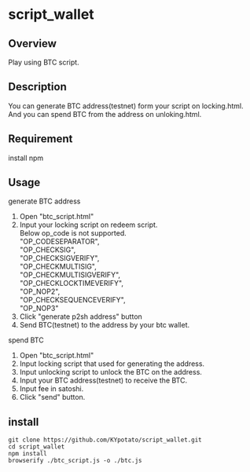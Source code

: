 # script_wallet

## Overview
Play using BTC script. 

## Description
You can generate BTC address(testnet) form your script on locking.html.  
And you can spend BTC from the address on unloking.html.

## Requirement
install npm

## Usage
generate BTC address  
1. Open "btc_script.html"  
2. Input your locking script on redeem script.  
   Below op_code is not supported.  
   "OP_CODESEPARATOR",  
   "OP_CHECKSIG",  
   "OP_CHECKSIGVERIFY",  
   "OP_CHECKMULTISIG",  
   "OP_CHECKMULTISIGVERIFY",  
   "OP_CHECKLOCKTIMEVERIFY",  
   "OP_NOP2",  
   "OP_CHECKSEQUENCEVERIFY",  
   "OP_NOP3"  
3. Click "generate p2sh address" button  
4. Send BTC(testnet) to the address by your btc wallet.  

spend BTC  
1. Open "btc_script.html"  
2. Input locking script that used for generating the address.  
3. Input unlocking script to unlock the BTC on the address.  
4. Input your BTC address(testnet) to receive the BTC.  
5. Input fee in satoshi.  
6. Click "send" button.
  
  
## install
`git clone https://github.com/KYpotato/script_wallet.git`  
`cd script_wallet`  
`npm install`  
`browserify ./btc_script.js -o ./btc.js`  
  

